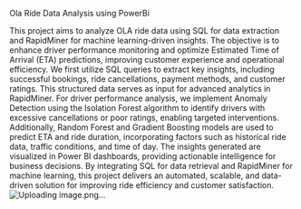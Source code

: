 Ola Ride Data Analysis using PowerBi

This project aims to analyze OLA ride data using SQL for data extraction and RapidMiner for machine learning-driven insights. The objective is to enhance driver performance monitoring and optimize Estimated Time of Arrival (ETA) predictions, improving customer experience and operational efficiency. We first utilize SQL queries to extract key insights, including successful bookings, ride cancellations, payment methods, and customer ratings. This structured data serves as input for advanced analytics in RapidMiner. For driver performance analysis, we implement Anomaly Detection using the Isolation Forest algorithm to identify drivers with excessive cancellations or poor ratings, enabling targeted interventions. Additionally, Random Forest and Gradient Boosting models are used to predict ETA and ride duration, incorporating factors such as historical ride data, traffic conditions, and time of day. The insights generated are visualized in Power BI dashboards, providing actionable intelligence for business decisions. By integrating SQL for data retrieval and RapidMiner for machine learning, this project delivers an automated, scalable, and data-driven solution for improving ride efficiency and customer satisfaction.
![Uploading image.png…]()
